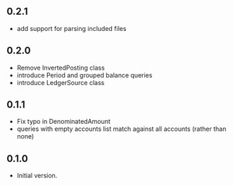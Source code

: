 
## 0.2.1

- add support for parsing included files

## 0.2.0

- Remove InvertedPosting class
- introduce Period and grouped balance queries
- introduce LedgerSource class

## 0.1.1

- Fix typo in DenominatedAmount
- queries with empty accounts list match against all accounts (rather than none)

## 0.1.0

- Initial version.
